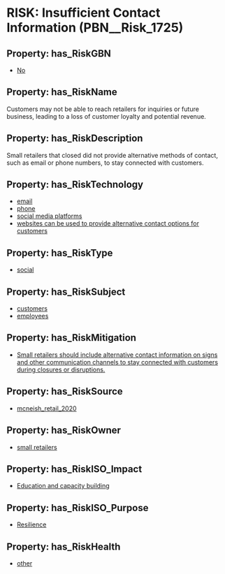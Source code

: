 # RISK: __Insufficient Contact Information__ (PBN__Risk_1725)

## Property: has_RiskGBN

* [No](PBN__RiskGBN_0)

## Property: has_RiskName

Customers may not be able to reach retailers for inquiries or future business, leading to a loss of customer loyalty and potential revenue.

## Property: has_RiskDescription

Small retailers that closed did not provide alternative methods of contact, such as email or phone numbers, to stay connected with customers.

## Property: has_RiskTechnology

* [email](PBN__Technology_1093)
* [phone](PBN__Technology_1094)
* [social media platforms](PBN__Technology_47)
* [websites can be used to provide alternative contact options for customers](PBN__Technology_1095)

## Property: has_RiskType

* [social](PBN__RiskType_2)

## Property: has_RiskSubject

* [customers](PBN__Stakeholder_221)
* [employees](PBN__Stakeholder_220)

## Property: has_RiskMitigation

* [Small retailers should include alternative contact information on signs and other communication channels to stay connected with customers during closures or disruptions.](PBN__RiskMitigation_2290)

## Property: has_RiskSource

* [mcneish_retail_2020](PBN__Article_159)

## Property: has_RiskOwner

* [small retailers](PBN__Stakeholder_1155)

## Property: has_RiskISO_Impact

* [Education and capacity building](PBN__RiskISO_Purpose_7)

## Property: has_RiskISO_Purpose

* [Resilience](PBN__RiskISO_Impact_2)

## Property: has_RiskHealth

* [other](PBN__RiskHealth_2)

